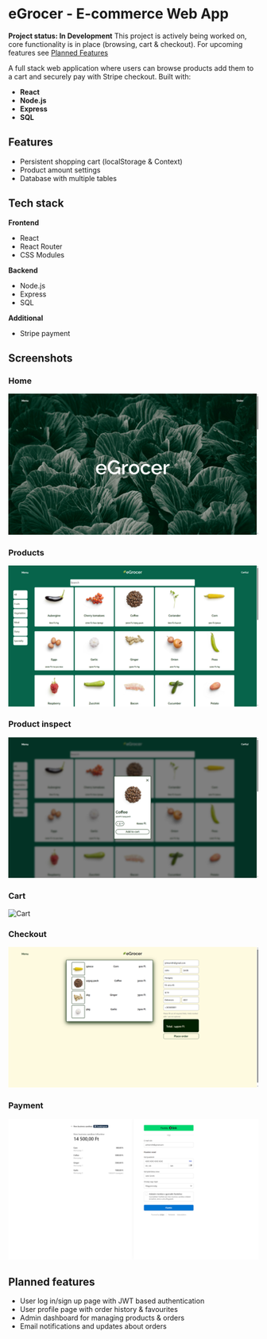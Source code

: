 # eGrocer - E-commerce Web App

**Project status: In Development**
This project is actively being worked on, core functionality is in place (browsing, cart & checkout). For upcoming features see [Planned Features](#planned-features)

A full stack web application where users can browse products add them to a cart and securely pay with Stripe checkout.
Built with:
- **React**
- **Node.js**
- **Express**
- **SQL**

## Features
- Persistent shopping cart (localStorage & Context)
- Product amount settings 
- Database with multiple tables

## Tech stack

**Frontend**
- React 
- React Router
- CSS Modules

**Backend**
- Node.js
- Express 
- SQL

**Additional**
- Stripe payment

## Screenshots

### Home
![Home](/screenshots/homepage.PNG)
### Products
![Products](/screenshots/products_page.PNG)
### Product inspect
![Products inspect](/screenshots/product_view.PNG)
### Cart
![Cart](/screenshots/screenshots/cart_open.PNG)
### Checkout
![Checkout](/screenshots/checkout_page.PNG)
### Payment
![Payment](/screenshots/stripe_payment.PNG)


## Planned features
- User log in/sign up page with JWT based authentication
- User profile page with order history & favourites
- Admin dashboard for managing products & orders
- Email notifications and updates about orders


